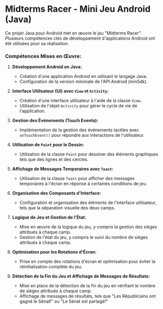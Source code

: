 # Midterms Racer - Mini Jeu Android (Java)

Ce projet Java pour Android met en œuvre le jeu "Midterms Racer". Plusieurs compétences clés de développement d'applications Android ont été utilisées pour sa réalisation.

### Compétences Mises en Œuvre:

1. **Développement Android en Java:**
   - Création d'une application Android en utilisant le langage Java.
   - Configuration de la version minimale de l'API Android (minSdk).

2. **Interface Utilisateur (UI) avec `View` et `Activity`:**
   - Création d'une interface utilisateur à l'aide de la classe `View`.
   - Utilisation de l'objet `Activity` pour gérer le cycle de vie de l'application.

3. **Gestion des Événements (Touch Events):**
   - Implémentation de la gestion des événements tactiles avec `onTouchEvent()` pour répondre aux interactions de l'utilisateur.

4. **Utilisation de `Paint` pour le Dessin:**
   - Utilisation de la classe `Paint` pour dessiner des éléments graphiques tels que des lignes et des cercles.

5. **Affichage de Messages Temporaires avec `Toast`:**
   - Utilisation de la classe `Toast` pour afficher des messages temporaires à l'écran en réponse à certaines conditions de jeu.

6. **Organisation des Composants d'Interface:**
   - Configuration et organisation des éléments de l'interface utilisateur, tels que la séparation visuelle des deux camps.

7. **Logique de Jeu et Gestion de l'État:**
   - Mise en œuvre de la logique du jeu, y compris la gestion des sièges attribués à chaque camp.
   - Gestion de l'état du jeu, y compris le suivi du nombre de sièges attribués à chaque camp.

8. **Optimisation pour les Rotations d'Écran:**
   - Prise en compte des rotations d'écran et optimisation pour éviter la réinitialisation complète du jeu.

9. **Détection de la Fin du Jeu et Affichage de Messages de Résultats:**
   - Mise en place de la détection de la fin du jeu en vérifiant le nombre de sièges attribués à chaque camp.
   - Affichage de messages de résultats, tels que "Les Républicains ont gagné le Sénat!" ou "Le Sénat est partagé!"
